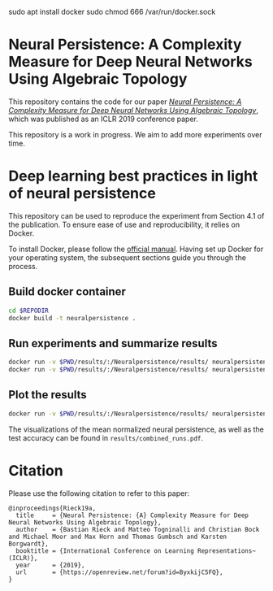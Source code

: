 sudo apt install docker
sudo chmod 666 /var/run/docker.sock

# Neural Persistence: A Complexity Measure for Deep Neural Networks Using Algebraic Topology 

This repository contains the code for our paper [*Neural Persistence:
A Complexity Measure for Deep Neural Networks Using Algebraic
Topology*](https://openreview.net/pdf?id=ByxkijC5FQ),
which was published as an ICLR 2019 conference paper.

This repository is a work in progress. We aim to add more experiments
over time.

# Deep learning best practices in light of neural persistence 

This repository can be used to reproduce the experiment from Section 4.1
of the publication. To ensure ease of use and reproducibility, it relies
on Docker.

To install Docker, please follow the [official manual](https://www.docker.com/get-started).
Having set up Docker for your operating system, the subsequent sections
guide you through the process.

## Build docker container

```bash
cd $REPODIR
docker build -t neuralpersistence .
```

## Run experiments and summarize results

```bash
docker run -v $PWD/results/:/Neuralpersistence/results/ neuralpersistence python3 -u run_experiments.py
docker run -v $PWD/results/:/Neuralpersistence/results/ neuralpersistence python3 combine_runs.py results/runs/* --output results/combined_runs.csv
```

## Plot the results

```bash
docker run -v $PWD/results/:/Neuralpersistence/results/ neuralpersistence python3 create_plots.py results/combined_runs.csv results/combined_runs.pdf
```

The visualizations of the mean normalized neural persistence, as well as
the test accuracy can be found in `results/combined_runs.pdf`.

# Citation

Please use the following citation to refer to this paper:

    @inproceedings{Rieck19a,
      title     = {Neural Persistence: {A} Complexity Measure for Deep Neural Networks Using Algebraic Topology},
      author    = {Bastian Rieck and Matteo Togninalli and Christian Bock and Michael Moor and Max Horn and Thomas Gumbsch and Karsten Borgwardt},
      booktitle = {International Conference on Learning Representations~(ICLR)},
      year      = {2019},
      url       = {https://openreview.net/forum?id=ByxkijC5FQ},
    }
